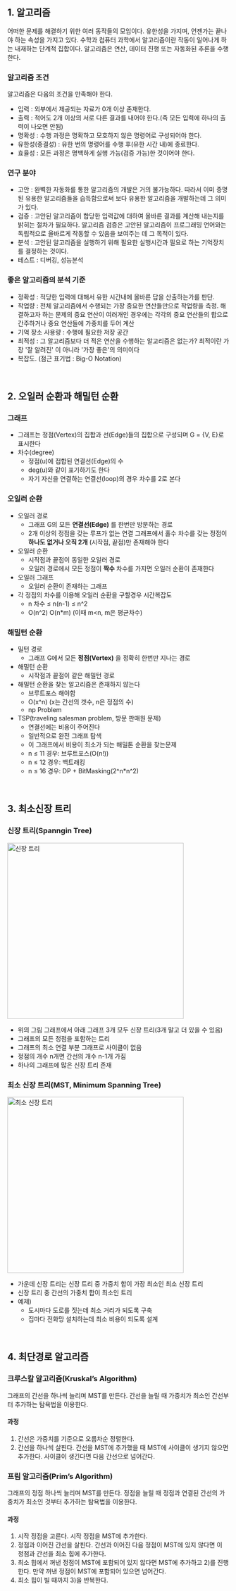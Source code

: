 ## 1. 알고리즘
어떠한 문제를 해결하기 위한 여러 동작들의 모임이다. 유한성을 가지며, 언젠가는 끝나야 하는 속성을 가지고 있다.   수학과 컴퓨터 과학에서 알고리즘이란 작동이 일어나게 하는 내재하는 단계적 집합이다. 알고리즘은 연산, 데이터 진행 또는 자동화된 추론을 수행한다.  

### 알고리즘 조건
알고리즘은 다음의 조건을 만족해야 한다.  

- 입력 : 외부에서 제공되는 자료가 0개 이상 존재한다.  
- 출력 : 적어도 2개 이상의 서로 다른 결과를 내어야 한다.(즉 모든 입력에 하나의 출력이 나오면 안됨)  
- 명확성 : 수행 과정은 명확하고 모호하지 않은 명령어로 구성되어야 한다.  
- 유한성(종결성) : 유한 번의 명령어를 수행 후(유한 시간 내)에 종료한다.  
- 효율성 : 모든 과정은 명백하게 실행 가능(검증 가능)한 것이어야 한다.  

### 연구 분야
- 고안 : 완벽한 자동화를 통한 알고리즘의 개발은 거의 불가능하다. 따라서 이미 증명된 유용한 알고리즘들을 습득함으로써 보다 유용한 알고리즘을 개발하는데 그 의미가 있다.  
- 검증 : 고안된 알고리즘이 합당한 입력값에 대하여 올바른 결과를 계산해 내는지를 밝히는 절차가 필요하다. 알고리즘 검증은 고안된 알고리즘이 프로그래밍 언어와는 독립적으로 올바르게 작동할 수 있음을 보여주는 데 그 목적이 있다.  
- 분석 : 고안된 알고리즘을 실행하기 위해 필요한 실행시간과 필요로 하는 기억장치를 결정하는 것이다.  
- 테스트 : 디버깅, 성능분석  

### 좋은 알고리즘의 분석 기준
- 정확성 : 적당한 입력에 대해서 유한 시간내에 올바른 답을 산출하는가를 판단.
- 작업량 : 전체 알고리즘에서 수행되는 가장 중요한 연산들만으로 작업량을 측정. 해결하고자 하는 문제의 중요 연산이 여러개인 경우에는 각각의 중요 연산들의 합으로 간주하거나 중요 연산들에 가중치를 두어 계산
- 기억 장소 사용량 : 수행에 필요한 저장 공간
- 최적성 : 그 알고리즘보다 더 적은 연산을 수행하는 알고리즘은 없는가? 최적이란 가장 '잘 알려진' 이 아니라 '가장 좋은'의 의미이다
- 복잡도. (점근 표기법 : Big-O Notation)  
<br>

## 2. 오일러 순환과 해밀턴 순환

### 그래프
- 그래프는 정점(Vertex)의 집합과 선(Edge)들의 집합으로 구성되며 G = {V, E}로 표시한다
- 차수(degree)
    - 정점(u)에 접합된 연결선(Edge)의 수
    - deg(u)와 같이 표기하기도 한다
    - 자기 자신을 연결하는 연결선(loop)의 경우 차수를 2로 본다

### 오일러 순환
- 오일러 경로
    - 그래프 G의 모든 **연결선(Edge)** 를 한번만 방문하는 경로
    - 2개 이상의 정점을 갖는 루프가 없는 연결 그래프에서 홀수 차수를 갖는 정점이 **하나도 없거나 오직 2개** (시작점, 끝점)만 존재해야 한다  
- 오일러 순환
    - 시작점과 끝점이 동일한 오일러 경로
    - 오일러 경로에서 모든 정점이 **짝수** 차수를 가지면 오일러 순환이 존재한다
- 오일러 그래프
    - 오일러 순환이 존재하는 그래프
- 각 정점의 차수를 이용해 오일러 순환을 구할경우 시간복잡도
    - n 차수 ≤ n(n-1) ≤ n^2
    - O(n^2) O(n*m) (이때 m<n, m은 평균차수)

### 해밀턴 순환
- 밀턴 경로
    - 그래프 G에서 모든 **정점(Vertex)** 을 정확히 한번만 지나는 경로
- 해밀턴 순환
    - 시작점과 끝점이 같은 해밀턴 경로
- 해밀턴 순환을 찾는 알고리즘은 존재하지 않는다
    - 브루트포스 해야함
    - O(x^n) (x는 간선의 갯수, n은 정점의 수)
    - np Problem
- TSP(traveling salesman problem, 방문 판매원 문제)
    - 연결선에는 비용이 주어진다
    - 일반적으로 완전 그래프 탐색
    - 이 그래프에서 비용이 최소가 되는 해밀톤 순환을 찾는문제
    - n ≤ 11 경우: 브루트포스(O(n!))
    - n ≤ 12 경우: 백트래킹
    - n ≤ 16 경우: DP + BitMasking(2^n*n^2)  
<br>


## 3. 최소신장 트리

### 신장 트리(Spanngin Tree)

<img src="https://velog.velcdn.com/images/suk13574/post/798355fe-79bb-47c1-a1a7-f147ab31637b/image.png" alt="신장 트리" width="400" />  

- 위의 그림 그래프에서 아래 그래프 3개 모두 신장 트리(3개 말고 더 있을 수 있음)
- 그래프의 모든 정점을 포함하는 트리
- 그래프의 최소 연결 부분 그래프로 사이클이 없음
- 정점의 개수 n개면 간선의 개수 n-1개 가짐
- 하나의 그래프에 많은 신장 트리 존재

### 최소 신장 트리(MST, Minimum Spanning Tree)

<img src="https://velog.velcdn.com/images/suk13574/post/7a9af756-0ab1-457a-82ec-16556318b75b/image.png" alt="최소 신장 트리" width="400" />  

- 가운데 신장 트리는 신장 트리 중 가중치 합이 가장 최소인 최소 신장 트리
- 신장 트리 중 간선의 가중치 합이 최소인 트리
- 예제)
    - 도시마다 도로를 짓는데 최소 거리가 되도록 구축
    - 집마다 전화망 설치하는데 최소 비용이 되도록 설계  
<br>


## 4. 최단경로 알고리즘

### 크루스칼 알고리즘(Kruskal’s Algorithm)
그래프의 간선을 하나씩 늘리며 MST를 만든다. 간선을 늘릴 때 가중치가 최소인 간선부터 추가하는 탐욕법을 이용한다.

#### 과정
1) 간선은 가중치를 기준으로 오름차순 정렬한다.  
2) 간선을 하나씩 살핀다. 간선을 MST에 추가했을 때 MST에 사이클이 생기지 않으면 추가한다. 사이클이 생긴다면 다음 간선으로 넘어간다.  


### 프림 알고리즘(Prim’s Algorithm)
그래프의 정점 하나씩 늘리며 MST를 만든다. 정점을 늘릴 때 정점과 연결된 간선의 가중치가 최소인 것부터 추가하는 탐욕법을 이용한다.

#### 과정
1) 시작 정점을 고른다. 시작 정점을 MST에 추가한다.
2) 정점과 이어진 간선을 살핀다. 간선과 이어진 다음 정점이 MST에 있지 않다면 이 정점과 간선을 최소 힙에 추가한다.
3) 최소 힙에서 꺼낸 정점이 MST에 포함되어 있지 않다면 MST에 추가하고 2)를 진행한다. 만약 꺼낸 정점이 MST에 포함되어 있으면 넘어간다.
4) 최소 힙이 빌 때까지 3)을 반복한다.
